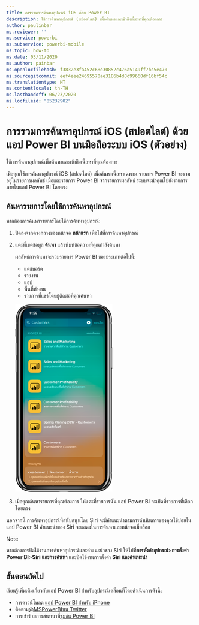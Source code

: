 ```yaml
---
title: การรวมการค้นหาอุปกรณ์ iOS ด้วย Power BI
description: ใช้การค้นหาอุปกรณ์ (สปอตไลต์) เพื่อค้นหาและเข้าถึงเนื้อหาที่คุณต้องการ
author: paulinbar
ms.reviewer: ''
ms.service: powerbi
ms.subservice: powerbi-mobile
ms.topic: how-to
ms.date: 03/11/2020
ms.author: painbar
ms.openlocfilehash: f3832e3fa452c68e30852c476a5149ff7bc5e470
ms.sourcegitcommit: eef4eee24695570ae3186b4d8d99660df16bf54c
ms.translationtype: HT
ms.contentlocale: th-TH
ms.lasthandoff: 06/23/2020
ms.locfileid: "85232902"
---
```

# <a name="ios-device-search-spotlight-integration-with-power-bi-mobile-ios-app-preview"></a>การรวมการค้นหาอุปกรณ์ iOS (สปอตไลต์) ด้วยแอป Power BI บนมือถือระบบ iOS (ตัวอย่าง)
ใช้การค้นหาอุปกรณ์เพื่อค้นหาและเข้าถึงเนื้อหาที่คุณต้องการ

เมื่อคุณใช้การค้นหาอุปกรณ์ iOS (สปอตไลต์) เพื่อค้นหาเนื้อหาเฉพาะเ รายการ Power BI จะรวมอยู่ในรายการผลลัพธ์ เมื่อแตะรายการ Power BI จากรายการผลลัพธ์ ระบบจะนำคุณไปยังรายการภายในแอป Power BI โดยตรง

## <a name="find-items-using-device-search"></a>ค้นหารายการโดยใช้การค้นหาอุปกรณ์

หากต้องการค้นหารายการโดยใช้การค้นหาอุปกรณ์:

1. ปัดลงจากตรงกลางของหน้าจอ **หน้าแรก** เพื่อไปที่การค้นหาอุปกรณ์

2. แตะที่เขตข้อมูล **ค้นหา** แล้วพิมพ์ข้อความที่คุณกำลังค้นหา
 
   ผลลัพธ์การค้นหาจะรวมรายการ Power BI ของประเภทต่อไปนี้:

    * แดชบอร์ด
    * รายงาน
    * แอป
    * พื้นที่ทำงาน
    * รายการที่แชร์โดยผู้ติดต่อที่คุณค้นหา

    ![สกรีนช็อตที่แสดงผลลัพธ์การค้นหา Power BI ในการค้นหาอุปกรณ์ iOS](./media/mobile-apps-ios-siri-search/power-bi-spotlight-search.png)

 3. เมื่อคุณค้นหารายการที่คุณต้องการ ให้แตะที่รายการนั้น แอป Power BI จะเปิดที่รายการที่เลือกโดยตรง 

นอกจากนี้ การค้นหาอุปกรณ์ที่สนับสนุนโดย Siri จะมีคำแนะนำตามการดำเนินการของคุณใช้บ่อยในแอป Power BI คำแนะนำของ Siri จะแสดงในการค้นหาและหน้าจอเมื่อล็อก

>[!NOTE]
>
>หากต้องการปิดใช้งานการค้นหาอุปกรณ์และคำแนะนำของ Siri ให้ไปที่**การตั้งค่าอุปกรณ์**>**การตั้งค่า Power BI**>**Siri และการค้นหา** และปิดใช้งานการตั้งค่า **Siri และคำแนะนำ**
>

## <a name="next-steps"></a>ขั้นตอนถัดไป
เรียนรู้เพิ่มเติมเกี่ยวกับแอป Power BI สำหรับอุปกรณ์เคลื่อนที่โดยดำเนินการดังนี้: 

* การดาวน์โหลด [แอป Power BI สำหรับ iPhone](https://go.microsoft.com/fwlink/?LinkId=522062)
* ติดตาม[@MSPowerBIบน Twitter](https://twitter.com/MSPowerBI)
* การเข้าร่วมการสนทนาที่[ชุมชน Power BI](https://community.powerbi.com/)


